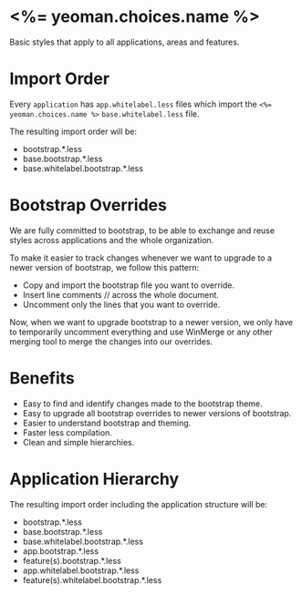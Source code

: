 <%= yeoman.choices.name %>
==========================
Basic styles that apply to all applications, areas and features.

Import Order
============
Every `application` has `app.whitelabel.less` files which import the `<%= yeoman.choices.name %>` `base.whitelabel.less` file.

The resulting import order will be:

* bootstrap.*.less
* base.bootstrap.*.less
* base.whitelabel.bootstrap.*.less

Bootstrap Overrides
===================
We are fully committed to bootstrap, to be able to exchange and reuse styles across applications and the whole organization.

To make it easier to track changes whenever we want to upgrade to a newer version of bootstrap, we follow this pattern:

* Copy and import the bootstrap file you want to override.
* Insert line comments // across the whole document.
* Uncomment only the lines that you want to override.

Now, when we want to upgrade bootstrap to a newer version, we only have to temporarily uncomment everything
and use WinMerge or any other merging tool to merge the changes into our overrides.

Benefits
========
* Easy to find and identify changes made to the bootstrap theme.
* Easy to upgrade all bootstrap overrides to newer versions of bootstrap.
* Easier to understand bootstrap and theming.
* Faster less compilation.
* Clean and simple hierarchies.

Application Hierarchy
=====================
The resulting import order including the application structure will be:

* bootstrap.*.less
* base.bootstrap.*.less
* base.whitelabel.bootstrap.*.less
* app.bootstrap.*.less
* feature(s).bootstrap.*.less
* app.whitelabel.bootstrap.*.less
* feature(s).whitelabel.bootstrap.*.less
